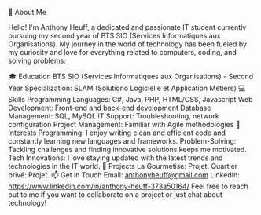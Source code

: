 👋 About Me

Hello! I'm Anthony Heuff, a dedicated and passionate IT student currently pursuing my second year of BTS SIO (Services Informatiques aux Organisations).
My journey in the world of technology has been fueled by my curiosity and love for everything related to computers, coding, and solving problems.

🎓 Education
BTS SIO (Services Informatiques aux Organisations) - Second Year
Specialization: SLAM (Solutiono Logicielle et Application Métiers)
💻 Skills
Programming Languages: C#, Java, PHP, HTML/CSS, Javascript
Web Development: Front-end and back-end development
Database Management: SQL, MySQL
IT Support: Troubleshooting, network configuration
Project Management: Familiar with Agile methodologies
🌟 Interests
Programming: I enjoy writing clean and efficient code and constantly learning new languages and frameworks.
Problem-Solving: Tackling challenges and finding innovative solutions keeps me motivated.
Tech Innovations: I love staying updated with the latest trends and technologies in the IT world.
🚀 Projects
La Gourmetise: Projet.
Quartier privé: Projet.
📫 Get in Touch
Email: anthonyheuff@gmail.com
LinkedIn: https://www.linkedin.com/in/anthony-heuff-373a50164/
Feel free to reach out to me if you want to collaborate on a project or just chat about technology!

